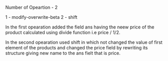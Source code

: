 Number of Opeartion - 2

1 - modify-overwrite-beta
2 - shift

In the first opearation added the field ans having the neew price of the product calculated using divide function i.e price / 1/2.

In the second opearation used shift in which not changed the value of first element of the products and changed the price field by rewriting its structure giving new name to the ans fielt that is price.
